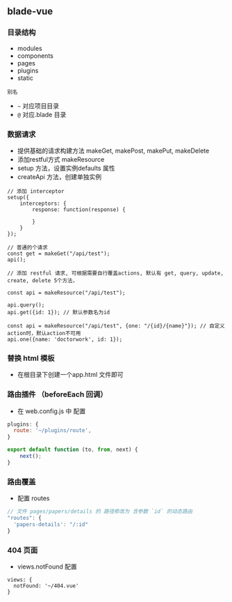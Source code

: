 ## blade-vue

### 目录结构

- modules
- components
- pages
- plugins
- static

`别名`

- `~` 对应项目目录
- `@` 对应.blade 目录

### 数据请求

- 提供基础的请求构建方法 makeGet, makePost, makePut, makeDelete
- 添加restful方式 makeResource
- setup 方法，设置实例defaults 属性
- createApi 方法，创建单独实例

```
// 添加 interceptor
setup({
	interceptors: {
		response: function(response) {

		}
	}
});
```

```
// 普通的个请求
const get = makeGet("/api/test");
api();

// 添加 restful 请求, 可根据需要自行覆盖actions, 默认有 get, query, update, create, delete 5个方法，

const api = makeResource("/api/test");

api.query();
api.get({id: 1}); // 默认参数名为id

const api = makeResource("/api/test", {one: "/{id}/{name}"}); // 自定义action时，默认action不可用
api.one({name: 'doctorwork', id: 1}); 

```

### 替换 html 模板

- 在根目录下创建一个app.html 文件即可

### 路由插件 （beforeEach 回调）

- 在 web.config.js 中 配置 

``` js
plugins: {
  route: '~/plugins/route',
}
```

``` js
export default function (to, from, next) {
	next();
}
```

### 路由覆盖
- 配置 routes 

``` js
// 文件 pages/papers/details 的 路径修改为 含参数 `id` 的动态路由
"routes": {
  'papers-details': "/:id"
}
```

### 404 页面

- views.notFound 配置

```
views: {
  notFound: '~/404.vue'
}
```